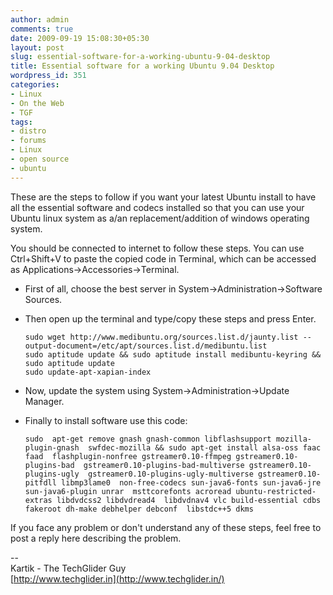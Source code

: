 ```yaml
---
author: admin
comments: true
date: 2009-09-19 15:08:30+05:30
layout: post
slug: essential-software-for-a-working-ubuntu-9-04-desktop
title: Essential software for a working Ubuntu 9.04 Desktop
wordpress_id: 351
categories:
- Linux
- On the Web
- TGF
tags:
- distro
- forums
- Linux
- open source
- ubuntu
---
```


These are the steps to follow if you want your  latest Ubuntu install to have all the essential software and codecs  installed so that you can use your Ubuntu linux system as a/an  replacement/addition of windows operating system.

You should be  connected to internet to follow these steps. You can use Ctrl+Shift+V to  paste the copied code in Terminal, which can be accessed as  Applications->Accessories->Terminal.



	
  * First of all, choose the best server in System->Administration->Software Sources.

	
  * Then open up the terminal and type/copy these steps and press Enter.

    ```
    sudo wget http://www.medibuntu.org/sources.list.d/jaunty.list --output-document=/etc/apt/sources.list.d/medibuntu.list
    sudo aptitude update && sudo aptitude install medibuntu-keyring && sudo aptitude update
    sudo update-apt-xapian-index
    ```

	
  * Now, update the system using System->Administration->Update Manager.

	
  * Finally to install software use this code:

    ```
    sudo  apt-get remove gnash gnash-common libflashsupport mozilla-plugin-gnash  swfdec-mozilla && sudo apt-get install alsa-oss faac faad  flashplugin-nonfree gstreamer0.10-ffmpeg gstreamer0.10-plugins-bad  gstreamer0.10-plugins-bad-multiverse gstreamer0.10-plugins-ugly  gstreamer0.10-plugins-ugly-multiverse gstreamer0.10-pitfdll libmp3lame0  non-free-codecs sun-java6-fonts sun-java6-jre sun-java6-plugin unrar  msttcorefonts acroread ubuntu-restricted-extras libdvdcss2 libdvdread4  libdvdnav4 vlc build-essential cdbs fakeroot dh-make debhelper debconf  libstdc++5 dkms
    ```


If you face any problem or don't understand any of these steps, feel free to post a reply here describing the problem.


--  
Kartik - The TechGlider Guy  
[http://www.techglider.in](http://www.techglider.in/)
